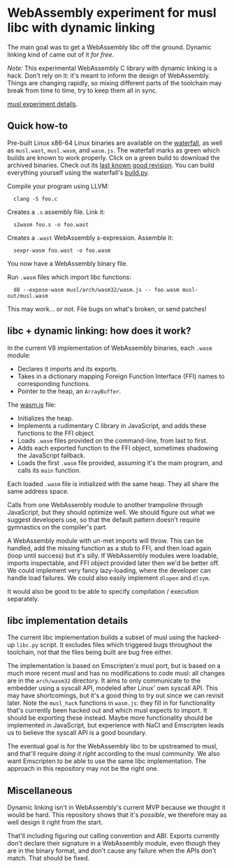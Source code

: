# WebAssembly experiment for musl libc with dynamic linking

The main goal was to get a WebAssembly libc off the ground. Dynamic linking kind
of came out of it *for free*.

*Note:* This experimental WebAssembly C library with dynamic linking is a
hack. Don't rely on it: it's meant to inform the design of WebAssembly. Things
are changing rapidly, so mixing different parts of the toolchain may break from
time to time, try to keep them all in sync.

[musl experiment details](https://github.com/WebAssembly/musl/blob/landing-branch/README.md).

## Quick how-to

Pre-built Linux x86-64 Linux binaries are available on the
[waterfall](https://wasm-stat.us), as well as `musl.wast`, `musl.wasm`, and
`wasm.js`.  The waterfall marks as green which builds are known to work
properly. Click on a green build to download the archived binaries. Check out
its [last known good revision](https://storage.googleapis.com/wasm-llvm/builds/git/lkgr).
You can build everything yourself using the waterfall's
[build.py](https://github.com/WebAssembly/waterfall/tree/master/src/build.py).

Compile your program using LLVM:
```
  clang -S foo.c
```
Creates a `.s` assembly file. Link it:
```
  s2wasm foo.s -o foo.wast
```
Creates a `.wast` WebAssembly s-expression. Assemble it:
```
  sexpr-wasm foo.wast -o foo.wasm
```
You now have a WebAssembly binary file.

Run `.wasm` files which import libc functions:
```
  d8 --expose-wasm musl/arch/wasm32/wasm.js -- foo.wasm musl-out/musl.wasm
```
This may work... or not. File bugs on what's broken, or send patches!

## libc + dynamic linking: how does it work?

In the current V8 implementation of WebAssembly binaries, each `.wasm` module:

* Declares it imports and its exports.
* Takes in a dictionary mapping Foreign Function Interface (FFI) names to corresponding functions.
* Pointer to the heap, an `ArrayBuffer`.

The [wasm.js](https://github.com/WebAssembly/musl/blob/wasm-prototype-1/arch/wasm32/wasm.js) file:

* Initializes the heap.
* Implements a rudimentary C library in JavaScript, and adds these functions to the FFI object.
* Loads `.wasm` files provided on the command-line, from last to first.
* Adds each exported function to the FFI object, sometimes shadowing the JavaScript fallback.
* Loads the first `.wasm` file provided, assuming it's the main program, and calls its `main` function.

Each loaded `.wasm` file is initialized with the same heap. They all share the
same address space.

Calls from one WebAssembly module to another trampoline through JavaScript, but
they should optimize well. We should figure out what we suggest developers use,
so that the default pattern doesn't require gymnastics on the compiler's part.

A WebAssembly module with un-met imports will throw. This can be handled, add
the missing function as a stub to FFI, and then load again (loop until success)
but it's silly. If WebAssembly modules were loadable, imports inspectable, and
FFI object provided later then we'd be better off. We could implement very fancy
lazy-loading, where the developer can handle load failures. We could also easily
implement `dlopen` and `dlsym`.

It would also be good to be able to specify compilation / execution separately.

## libc implementation details

The current libc implementation builds a subset of musl using the hacked-up
`libc.py` script. It excludes files which triggered bugs throughout the
toolchain, not that the files being built are bug free either.

The implementation is based on Emscripten's musl port, but is based on a much
more recent musl and has no modifications to code musl: all changes are in the
`arch/wasm32` directory. It aims to only communicate to the embedder using a
syscall API, modeled after Linux' own syscall API. This may have shortcomings,
but it's a good thing to try out since we can revisit later. Note the
`musl_hack` functions in `wasm.js`: they fill in for functionality that's
currently been hacked out and which musl expects to import. It should be
exporting these instead. Maybe more functionality should be implemented in
JavaScript, but experience with NaCl and Emscripten leads us to believe the
syscall API is a good boundary.

The eventual goal is for the WebAssembly libc to be upstreamed to musl, and
that'll require *doing it right* according to the musl community. We also want
Emscripten to be able to use the same libc implementation. The approach in this
repository may not be the right one.

## Miscellaneous

Dynamic linking isn't in WebAssembly's current MVP because we thought it would
be hard. This repository shows that it's *possible*, we therefore may as well
design it right from the start.

That'll including figuring out calling convention and ABI. Exports currently
don't declare their signature in a WebAssembly module, even though they are in
the binary format, and don't cause any failure when the APIs don't match. That
should be fixed.
